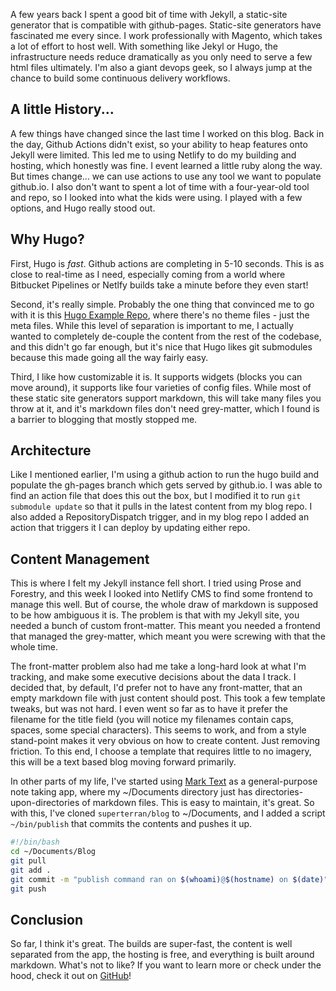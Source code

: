 A few years back I spent a good bit of time with Jekyll, a static-site generator that is compatible with github-pages. Static-site generators have fascinated me every since. I work professionally with Magento, which takes a lot of effort to host well. With something like Jekyl or Hugo, the infrastructure needs reduce dramatically as you only need to serve a few html files ultimately. I'm also a giant devops geek, so I always jump at the chance to build some continuous delivery workflows.

## A little History...

A few things have changed since the last time I worked on this blog. Back in the day, Github Actions didn't exist, so your ability to heap features onto Jekyll were limited. This led me to using Netlify to do my building and hosting, which honestly was fine. I event learned a little ruby along the way. But times change... we can use actions to use any tool we want to populate github.io. I also don't want to spent a lot of time with a four-year-old tool and repo, so I looked into what the kids were using. I played with a few options, and Hugo really stood out.

## Why Hugo?

First, Hugo is _fast_. Github actions are completing in 5-10 seconds. This is as close to real-time as I need, especially coming from a world where Bitbucket Pipelines or Netlfy builds take a minute before they even start! 

Second, it's really simple. Probably the one thing that convinced me to go with it is this [Hugo Example Repo](https://github.com/gohugoio/hugoBasicExample), where there's no theme files - just the meta files. While this level of separation is important to me, I actually wanted to completely de-couple the content  from the rest of the codebase, and this didn't go far enough, but it's nice that Hugo likes git submodules because this made going all the way fairly easy.

Third, I like how customizable it is. It supports widgets (blocks you can move around), it supports like four varieties of config files. While most of these static site generators support markdown, this will take many files you throw at it, and it's markdown files don't need grey-matter, which I found is a barrier to blogging that mostly stopped me.

## Architecture

Like I mentioned earlier, I'm using a github action to run the hugo build and populate the gh-pages branch which gets served by github.io. I was able to find an action file that does this out the box, but I modified it to run `git submodule update` so that it pulls in the latest content from my blog repo. I also added a RepositoryDispatch trigger, and in my blog repo I added an action that triggers it I can deploy by updating either repo. 

## Content Management

This is where I felt my Jekyll instance fell short. I tried using Prose and Forestry, and this week I looked into Netlify CMS to find some frontend to manage this well. But of course, the whole draw of markdown is supposed to be how ambiguous it is. The problem is that with my Jekyll site, you needed a bunch of custom front-matter. This meant you needed a frontend that managed the grey-matter, which meant you were screwing with that the whole time.

The front-matter problem also had me take a long-hard look at what I'm tracking, and make some executive decisions about the data I track. I decided that, by default, I'd prefer not to have any front-matter, that an empty markdown file with just content should post. This took a few template tweaks, but was not hard. I even went so far as to have it prefer the filename for the title field (you will notice my filenames contain caps, spaces, some special characters). This seems to work, and from a style stand-point makes it very obvious on how to create content. Just removing friction. To this end, I choose a template that requires little to no imagery, this will be a text based blog moving forward primarily. 

In other parts of my life, I've started using [Mark Text](https://marktext.app/) as a general-purpose note taking app, where my ~/Documents directory just has directories-upon-directories of markdown files. This is easy to maintain, it's great. So with this, I've cloned `superterran/blog` to ~/Documents, and I added a script `~/bin/publish` that commits the contents and pushes it up.

```bash
#!/bin/bash
cd ~/Documents/Blog
git pull
git add .
git commit -m "publish command ran on $(whoami)@$(hostname) on $(date)"
git push
```

## Conclusion

So far, I think it's great. The builds are super-fast, the content is well separated from the app, the hosting is free, and everything is built around markdown. What's not to like? If you want to learn more or check under the hood, check it out on [GitHub](https://github.com/superterran/superterran.github.io)!










































